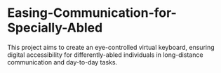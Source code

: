 # Easing-Communication-for-Specially-Abled
This project aims to create an eye-controlled virtual keyboard, ensuring digital accessibility for differently-abled individuals in long-distance communication and day-to-day tasks.
